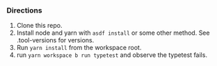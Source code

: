### Directions

1. Clone this repo.
2. Install node and yarn with `asdf install` or some other method. See .tool-versions for versions.
3. Run `yarn install` from the workspace root.
4. run `yarn workspace b run typetest` and observe the typetest fails.
